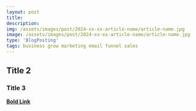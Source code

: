```yaml
---
layout: post
title: 
description:  
img: /assets/images/post/2024-xx-xx-article-name/article-name.jpg
image: /assets/images/post/2024-xx-xx-article-name/article-name.jpg
type: 'BlogPosting'
tags: business grow marketing email funnel sales
---
```


## Title 2

### Title 3

**[Bold Link](https://webaddress.com)**
